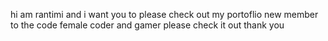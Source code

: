 hi am rantimi and i want you to please check out my portoflio
new member to the code
female coder and gamer
please check it out 
thank you 
